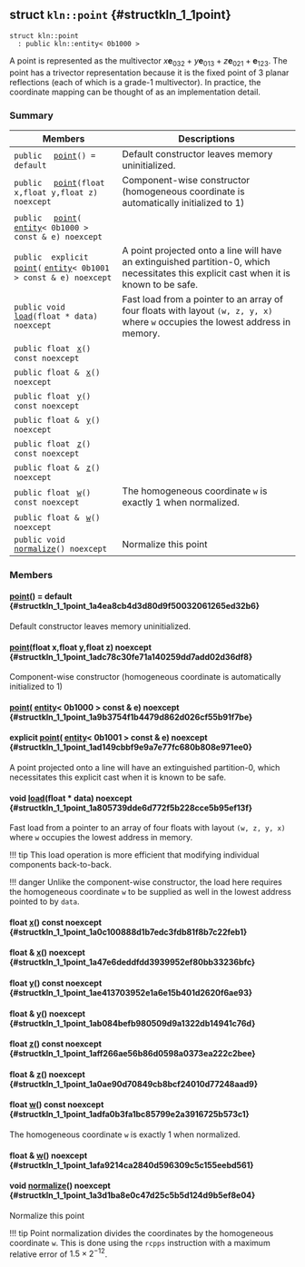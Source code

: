 ## struct `kln::point` {#structkln_1_1point}

```
struct kln::point
  : public kln::entity< 0b1000 >
```  

A point is represented as the multivector $x\mathbf{e}_{032} + y\mathbf{e}_{013} + z\mathbf{e}_{021} + \mathbf{e}_{123}$. The point has a trivector representation because it is the fixed point of 3 planar reflections (each of which is a grade-1 multivector). In practice, the coordinate mapping can be thought of as an implementation detail.

### Summary

 Members                        | Descriptions                                
--------------------------------|---------------------------------------------
`public  ` [`point`](#structkln_1_1point_1a4ea8cb4d3d80d9f50032061265ed32b6)`() = default`  | Default constructor leaves memory uninitialized.
`public  ` [`point`](#structkln_1_1point_1adc78c30fe71a140259dd7add02d36df8)`(float x,float y,float z) noexcept`  | Component-wise constructor (homogeneous coordinate is automatically initialized to 1)
`public  ` [`point`](#structkln_1_1point_1a9b3754f1b4479d862d026cf55b91f7be)`(` [`entity`](/Klein/api/kln::entity#structkln_1_1entity)`< 0b1000 > const & e) noexcept`  | 
`public  explicit ` [`point`](#structkln_1_1point_1ad149cbbf9e9a7e77fc680b808e971ee0)`(` [`entity`](/Klein/api/kln::entity#structkln_1_1entity)`< 0b1001 > const & e) noexcept`  | A point projected onto a line will have an extinguished partition-0, which necessitates this explicit cast when it is known to be safe.
`public void ` [`load`](#structkln_1_1point_1a805739dde6d772f5b228cce5b95ef13f)`(float * data) noexcept`  | Fast load from a pointer to an array of four floats with layout `(w, z, y, x)`  where `w`  occupies the lowest address in memory.
`public float ` [`x`](#structkln_1_1point_1a0c100888d1b7edc3fdb81f8b7c22feb1)`() const noexcept`  | 
`public float & ` [`x`](#structkln_1_1point_1a47e6deddfdd3939952ef80bb33236bfc)`() noexcept`  | 
`public float ` [`y`](#structkln_1_1point_1ae413703952e1a6e15b401d2620f6ae93)`() const noexcept`  | 
`public float & ` [`y`](#structkln_1_1point_1ab084befb980509d9a1322db14941c76d)`() noexcept`  | 
`public float ` [`z`](#structkln_1_1point_1aff266ae56b86d0598a0373ea222c2bee)`() const noexcept`  | 
`public float & ` [`z`](#structkln_1_1point_1a0ae90d70849cb8bcf24010d77248aad9)`() noexcept`  | 
`public float ` [`w`](#structkln_1_1point_1adfa0b3fa1bc85799e2a3916725b573c1)`() const noexcept`  | The homogeneous coordinate `w`  is exactly $1$ when normalized.
`public float & ` [`w`](#structkln_1_1point_1afa9214ca2840d596309c5c155eebd561)`() noexcept`  | 
`public void ` [`normalize`](#structkln_1_1point_1a3d1ba8e0c47d25c5b5d124d9b5ef8e04)`() noexcept`  | Normalize this point

### Members

####   [point](#structkln_1_1point_1a4ea8cb4d3d80d9f50032061265ed32b6)() = default  {#structkln_1_1point_1a4ea8cb4d3d80d9f50032061265ed32b6}

Default constructor leaves memory uninitialized.

####   [point](#structkln_1_1point_1adc78c30fe71a140259dd7add02d36df8)(float x,float y,float z) noexcept  {#structkln_1_1point_1adc78c30fe71a140259dd7add02d36df8}

Component-wise constructor (homogeneous coordinate is automatically initialized to 1)

####   [point](#structkln_1_1point_1a9b3754f1b4479d862d026cf55b91f7be)( [entity](/Klein/api/kln::entity#structkln_1_1entity)< 0b1000 > const & e) noexcept  {#structkln_1_1point_1a9b3754f1b4479d862d026cf55b91f7be}

####  explicit  [point](#structkln_1_1point_1ad149cbbf9e9a7e77fc680b808e971ee0)( [entity](/Klein/api/kln::entity#structkln_1_1entity)< 0b1001 > const & e) noexcept  {#structkln_1_1point_1ad149cbbf9e9a7e77fc680b808e971ee0}

A point projected onto a line will have an extinguished partition-0, which necessitates this explicit cast when it is known to be safe.

#### void  [load](#structkln_1_1point_1a805739dde6d772f5b228cce5b95ef13f)(float * data) noexcept  {#structkln_1_1point_1a805739dde6d772f5b228cce5b95ef13f}

Fast load from a pointer to an array of four floats with layout `(w, z, y, x)`  where `w`  occupies the lowest address in memory.

!!! tip 
    This load operation is more efficient that modifying individual
    components back-to-back.
    

!!! danger 
    Unlike the component-wise constructor, the load here requires the
    homogeneous coordinate `w` to be supplied as well in the lowest
    address pointed to by `data`.

#### float  [x](#structkln_1_1point_1a0c100888d1b7edc3fdb81f8b7c22feb1)() const noexcept  {#structkln_1_1point_1a0c100888d1b7edc3fdb81f8b7c22feb1}

#### float &  [x](#structkln_1_1point_1a47e6deddfdd3939952ef80bb33236bfc)() noexcept  {#structkln_1_1point_1a47e6deddfdd3939952ef80bb33236bfc}

#### float  [y](#structkln_1_1point_1ae413703952e1a6e15b401d2620f6ae93)() const noexcept  {#structkln_1_1point_1ae413703952e1a6e15b401d2620f6ae93}

#### float &  [y](#structkln_1_1point_1ab084befb980509d9a1322db14941c76d)() noexcept  {#structkln_1_1point_1ab084befb980509d9a1322db14941c76d}

#### float  [z](#structkln_1_1point_1aff266ae56b86d0598a0373ea222c2bee)() const noexcept  {#structkln_1_1point_1aff266ae56b86d0598a0373ea222c2bee}

#### float &  [z](#structkln_1_1point_1a0ae90d70849cb8bcf24010d77248aad9)() noexcept  {#structkln_1_1point_1a0ae90d70849cb8bcf24010d77248aad9}

#### float  [w](#structkln_1_1point_1adfa0b3fa1bc85799e2a3916725b573c1)() const noexcept  {#structkln_1_1point_1adfa0b3fa1bc85799e2a3916725b573c1}

The homogeneous coordinate `w`  is exactly $1$ when normalized.

#### float &  [w](#structkln_1_1point_1afa9214ca2840d596309c5c155eebd561)() noexcept  {#structkln_1_1point_1afa9214ca2840d596309c5c155eebd561}

#### void  [normalize](#structkln_1_1point_1a3d1ba8e0c47d25c5b5d124d9b5ef8e04)() noexcept  {#structkln_1_1point_1a3d1ba8e0c47d25c5b5d124d9b5ef8e04}

Normalize this point

!!! tip 
    Point normalization divides the coordinates by the homogeneous
    coordinate `w`. This is done using the `rcpps` instruction with a
    maximum relative error of $1.5\times 2^{-12}$.


